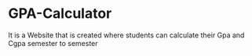 # GPA-Calculator
It is a Website that is created where students can calculate their Gpa and Cgpa semester to semester
